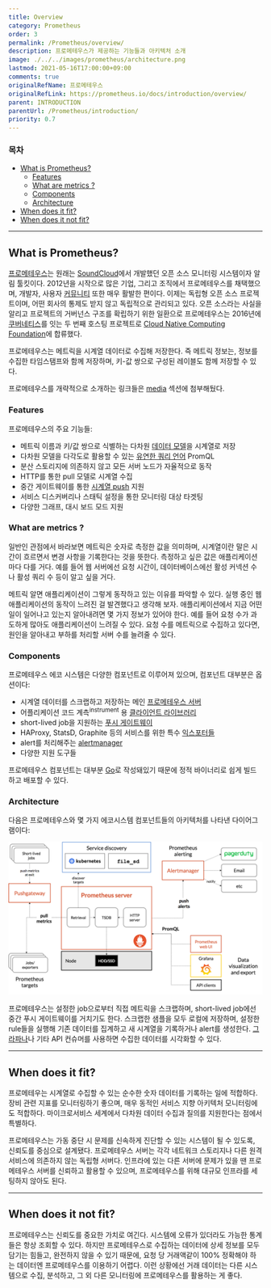 ```yaml
---
title: Overview
category: Prometheus
order: 3
permalink: /Prometheus/overview/
description: 프로메테우스가 제공하는 기능들과 아키텍처 소개
image: ./../../images/prometheus/architecture.png
lastmod: 2021-05-16T17:00:00+09:00
comments: true
originalRefName: 프로메테우스
originalRefLink: https://prometheus.io/docs/introduction/overview/
parent: INTRODUCTION
parentUrl: /Prometheus/introduction/
priority: 0.7
---
```


### 목차

- [What is Prometheus?](#what-is-prometheus)
  + [Features](#features)
  + [What are metrics ?](#what-are-metrics-)
  + [Components](#components)
  + [Architecture](#architecture)
- [When does it fit?](#when-does-it-fit)
- [When does it not fit?](#when-does-it-not-fit)

---

## What is Prometheus?

[프로메테우스](https://github.com/prometheus)는 원래는 [SoundCloud](https://soundcloud.com/)에서 개발했던 오픈 소스 모니터링 시스템이자 알림 툴킷이다. 2012년을 시작으로 많은 기업, 그리고 조직에서 프로메테우스를 채택했으며, 개발자, 사용자 [커뮤니티](https://prometheus.io/community) 또한 매우 활발한 편이다. 이제는 독립형 오픈 소스 프로젝트이며, 어떤 회사의 통제도 받지 않고 독립적으로 관리되고 있다. 오픈 소스라는 사실을 알리고 프로젝트의 거버넌스 구조를 확립하기 위한 일환으로 프로메테우스는 2016년에 [쿠버네티스](https://kubernetes.com)를 잇는 두 번째 호스팅 프로젝트로 [Cloud Native Computing Foundation](https://cncf.io/)에 합류했다.

프로메테우스는 메트릭을 시계열 데이터로 수집해 저장한다. 즉 메트릭 정보는, 정보를 수집한 타임스탬프와 함께 저장하며, 키-값 쌍으로 구성된 레이블도 함께 저장할 수 있다.

프로메테우스를 개략적으로 소개하는 링크들은 [media](../media) 섹션에 첨부해뒀다.

### Features

프로메테우스의 주요 기능들:

- 메트릭 이름과 키/값 쌍으로 식별하는 다차원 [데이터 모델](../data-model)을 시계열로 저장
- 다차원 모델을 다각도로 활용할 수 있는 [유연한 쿼리 언어](../querying.basics) PromQL
- 분산 스토리지에 의존하지 않고 모든 서버 노드가 자율적으로 동작
- HTTP를 통한 pull 모델로 시계열 수집
- 중간 게이트웨이를 통한 [시계열 push](../pushing) 지원
- 서비스 디스커버리나 스태틱 설정을 통한 모니터링 대상 타겟팅
- 다양한 그래프, 대시 보드 모드 지원

### What are metrics ?

일반인 관점에서 바라보면 메트릭은 숫자로 측정한 값을 의미하며, 시계열이란 말은 시간이 흐르면서 변경 사항을 기록한다는 것을 뜻한다. 측정하고 싶은 값은 애플리케이션마다 다를 거다. 예를 들어 웹 서버에선 요청 시간이, 데이터베이스에선 활성 커넥션 수나 활성 쿼리 수 등이 알고 싶을 거다.

메트릭 알면 애플리케이션이 그렇게 동작하고 있는 이유를 파악할 수 있다. 실행 중인 웹 애플리케이션의 동작이 느려진 걸 발견했다고 생각해 보자. 애플리케이션에서 지금 어떤 일이 일어나고 있는지 알아내려면 몇 가지 정보가 있어야 한다. 예를 들어 요청 수가 과도하게 많아도 애플리케이션이 느려질 수 있다. 요청 수를 메트릭으로 수집하고 있다면, 원인을 알아내고 부하를 처리할 서버 수를 늘려줄 수 있다.

### Components

프로메테우스 에코 시스템은 다양한 컴포넌트로 이루어져 있으며, 컴포넌트 대부분은 옵션이다:

- 시계열 데이터를 스크랩하고 저장하는 메인 [프로메테우스 서버](https://github.com/prometheus/prometheus)
- 어플리케이션 코드 계측<sup>instrument</sup> 용 [클라이언트 라이브러리](../clientlibs)
- short-lived job을 지원하는 [푸시 게이트웨이](https://github.com/prometheus/pushgateway)
- HAProxy, StatsD, Graphite 등의 서비스를 위한 특수 [익스포터들](../exporters)
- alert를 처리해주는 [alertmanager](https://github.com/prometheus/alertmanager)
- 다양한 지원 도구들

프로메테우스 컴포넌트는 대부분 [Go](https://golang.org/)로 작성돼있기 때문에 정적 바이너리로 쉽게 빌드하고 배포할 수 있다.

### Architecture

다음은 프로메테우스와 몇 가지 에코시스템 컴포넌트들의 아키텍처를 나타낸 다이어그램이다:

![architecture](../../images/prometheus/architecture.png)

프로메테우스는 설정한 job으로부터 직접 메트릭을 스크랩하며, short-lived job에선 중간 푸시 게이트웨이를 거치기도 한다. 스크랩한 샘플을 모두 로컬에 저장하며, 설정한 rule들을 실행해 기존 데이터를 집계하고 새 시계열을 기록하거나 alert를 생성한다. [그라파나](https://grafana.com/)나 기타 API 컨슈머를 사용하면 수집한 데이터를 시각화할 수 있다.

---

## When does it fit?

프로메테우는 시계열로 수집할 수 있는 순수한 숫자 데이터를 기록하는 일에 적합하다. 장비 관련 지표를 모니터링하기 좋으며, 매우 동적인 서비스 지향 아키텍처 모니터링에도 적합하다. 마이크로서비스 세계에서 다차원 데이터 수집과 질의를 지원한다는 점에서 특별하다.

프로메테우스는 가동 중단 시 문제를 신속하게 진단할 수 있는 시스템이 될 수 있도록, 신뢰도를 중심으로 설계됐다. 프로메테우스 서버는 각각 네트워크 스토리지나 다른 원격 서비스에 의존하지 않는 독립형 서버다. 인프라에 있는 다른 서버에 문제가 있을 땐 프로메테우스 서버를 신뢰하고 활용할 수 있으며, 프로메테우스를 위해 대규모 인프라를 세팅하지 않아도 된다.

---

## When does it not fit?

프로메테우스는 신뢰도를 중요한 가치로 여긴다. 시스템에 오류가 있더라도 가능한 통계들은 항상 조회할 수 있다. 하지만 프로메테우스로 수집하는 데이터에 상세 정보를 모두 담기는 힘들고, 완전하지 않을 수 있기 때문에, 요청 당 거래액같이 100% 정확해야 하는 데이터엔 프로메테우스를 이용하기 어렵다. 이런 상황에선 거래 데이터는 다른 시스템으로 수집, 분석하고, 그 외 다른 모니터링에 프로메테우스를 활용하는 게 좋다.